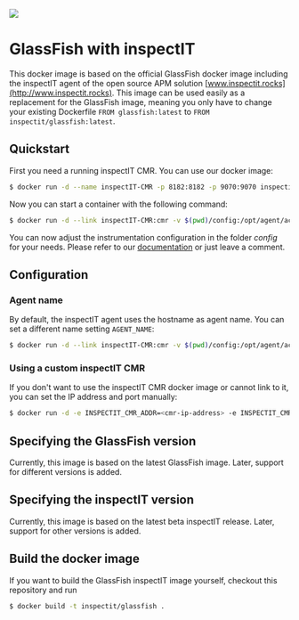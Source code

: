 [![](https://badge.imagelayers.io/inspectit/glassfish:latest.svg)](https://imagelayers.io/?images=inspectit/glassfish:latest 'Get your own badge on imagelayers.io')

# GlassFish with inspectIT
This docker image is based on the official GlassFish docker image including the inspectIT agent of the open source APM solution [www.inspectit.rocks](http://www.inspectit.rocks).
This image can be used easily as a replacement for the GlassFish image, meaning you only have to change your existing Dockerfile ```FROM glassfish:latest``` to ```FROM inspectit/glassfish:latest```.

## Quickstart
First you need a running inspectIT CMR. You can use our docker image:

```bash
$ docker run -d --name inspectIT-CMR -p 8182:8182 -p 9070:9070 inspectit/cmr
```

Now you can start a container with the following command:

```bash
$ docker run -d --link inspectIT-CMR:cmr -v $(pwd)/config:/opt/agent/active-config inspectit/glassfish
```

You can now adjust the instrumentation configuration in the folder *config* for your needs. Please refer to our [documentation](https://inspectit-performance.atlassian.net/wiki/display/DOC16/Agent+Configuration) or just leave a comment.

## Configuration
### Agent name
By default, the inspectIT agent uses the hostname as agent name. You can set a different name setting ```AGENT_NAME```:

```bash
$ docker run -d --link inspectIT-CMR:cmr -v $(pwd)/config:/opt/agent/active-config -e AGENT_NAME=<agent-name> inspectit/glassfish
```

### Using a custom inspectIT CMR
If you don't want to use the inspectIT CMR docker image or cannot link to it, you can set the IP address and port manually:

```bash
$ docker run -d -e INSPECTIT_CMR_ADDR=<cmr-ip-address> -e INSPECTIT_CMR_PORT=<cmr-port> inspectit/glassfish
```

## Specifying the GlassFish version
Currently, this image is based on the latest GlassFish image. Later, support for different versions is added.

## Specifying the inspectIT version
Currently, this image is based on the latest beta inspectIT release. Later, support for other versions is added.

## Build the docker image
If you want to build the GlassFish inspectIT image yourself, checkout this repository and run 

```bash
$ docker build -t inspectit/glassfish .
```
